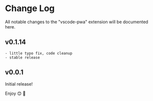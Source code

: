
# Change Log

All notable changes to the "vscode-pwa" extension will be documented here.

## v0.1.14

    - little typo fix, code cleanup
    - stable release

## v0.0.1

Initial release!

Enjoy 😊 🐥
